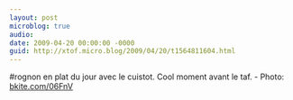 ```yaml
---
layout: post
microblog: true
audio: 
date: 2009-04-20 00:00:00 -0000
guid: http://xtof.micro.blog/2009/04/20/t1564811604.html
---
```

#rognon en plat du jour avec le cuistot. Cool moment avant le taf. - Photo: [bkite.com/06FnV](http://bkite.com/06FnV)

